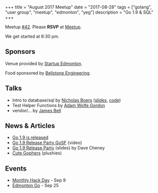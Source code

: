 +++
title = "August 2017 Meetup"
date = "2017-08-28"
tags = ["golang", "user group", "meetup", "edmonton", "yeg"]
description = "Go 1.9 & SQL"
+++

Meetup [#42](https://github.com/edmontongo/presentations/issues/69). Please **RSVP** at [Meetup](https://www.meetup.com/startupedmonton/events/mtqsmnywlblc/).

We get started at 6:30 pm.

## Sponsors 

Venue provided by [Startup Edmonton](https://www.startupedmonton.com/).

Food sponsored by [Bellstone Engineering](https://bellstone.ca/). 

## Talks

* Intro to database/sql by [Nicholas Boers](https://github.com/boersn) ([slides](https://talks.godoc.org/github.com/edmontongo/presentations/2017-08/intro-to-database-sql/database-sql.slide#1), [code](https://github.com/edmontongo/presentations/tree/master/2017-08/intro-to-database-sql/assess))
* Test Helper Functions by [Adam Wolfe Gordon](https://github.com/adamwg)
* vendor/... by [James Bell](https://github.com/stellentus)

## News & Articles

* [Go 1.9 is released](https://blog.golang.org/go1.9)
* [Go 1.9 Release Party GoSF](https://www.youtube.com/watch?v=WB9UUWNIhm4&t=195s) (video)
* [Go 1.9 Release Party](https://talks.godoc.org/github.com/davecheney/go-1.9-release-party/presentation.slide#1) (slides) by Dave Cheney
* [Cute Gophers](https://gopher.golangmarket.com/) (plushies)

## Events

* [Monthly Hack Day](https://www.meetup.com/startupedmonton/events/241572140/) - Sep 9
* [Edmonton Go](https://www.meetup.com/startupedmonton/events/242022549/) - Sep 25
